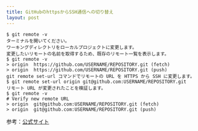 ```yaml
---
title: GitHubのhttpsからSSH通信への切り替え
layout: post
---
```


```
$ git remote -v
ターミナルを開いてください。
ワーキングディレクトリをローカルプロジェクトに変更します。
変更したいリモートの名前を取得するため、既存のリモート一覧を表示します。
$ git remote -v
> origin  https://github.com/USERNAME/REPOSITORY.git (fetch)
> origin  https://github.com/USERNAME/REPOSITORY.git (push)
git remote set-url コマンドでリモートの URL を HTTPS から SSH に変更します。
$ git remote set-url origin git@github.com:USERNAME/REPOSITORY.git
リモート URL が変更されたことを検証します。
$ git remote -v
# Verify new remote URL
> origin  git@github.com:USERNAME/REPOSITORY.git (fetch)
> origin  git@github.com:USERNAME/REPOSITORY.git (push)
```

参考：[公式サイト](https://docs.github.com/ja/get-started/getting-started-with-git/managing-remote-repositories)